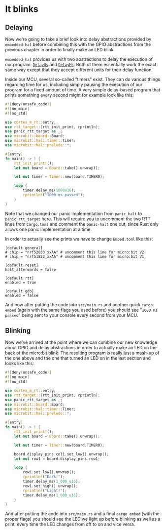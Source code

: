 # It blinks

## Delaying
Now we're going to take a brief look into delay abstractions provided by `embedded-hal`
before combining this with the GPIO abstractions from the previous chapter in order to
finally make an LED blink.

`embedded-hal` provides us with two abstractions to delay the execution of our program:
[`DelayUs`] and [`DelayMs`]. Both of them essentially work the exact same way except
that they accept different units for their delay function.

[`DelayUs`]: https://docs.rs/embedded-hal/0.2.6/embedded_hal/blocking/delay/trait.DelayUs.html
[`DelayMs`]: https://docs.rs/embedded-hal/0.2.6/embedded_hal/blocking/delay/trait.DelayMs.html

Inside our MCU, several so-called "timers" exist. They can do various things regarding time for us,
including simply pausing the execution of our program for a fixed amount of time. A very
simple delay-based program that prints something every second might for example look like this:

```rs
#![deny(unsafe_code)]
#![no_main]
#![no_std]

use cortex_m_rt::entry;
use rtt_target::{rtt_init_print, rprintln};
use panic_rtt_target as _;
use microbit::board::Board;
use microbit::hal::timer::Timer;
use microbit::hal::prelude::*;

#[entry]
fn main() -> ! {
    rtt_init_print!();
    let mut board = Board::take().unwrap();

    let mut timer = Timer::new(board.TIMER0);

    loop {
        timer.delay_ms(1000u16);
        rprintln!("1000 ms passed");
    }
}
```

Note that we changed our panic implementation from `panic_halt` to
`panic_rtt_target` here. This will require you to uncomment the two
RTT lines from `Cargo.toml` and comment the `panic-halt` one out,
since Rust only allows one panic implementation at a time.

In order to actually see the prints we have to change `Embed.toml` like this:
```
[default.general]
# chip = "nrf52833_xxAA" # uncomment this line for micro:bit V2
# chip = "nrf51822_xxAA" # uncomment this line for micro:bit V1

[default.reset]
halt_afterwards = false

[default.rtt]
enabled = true

[default.gdb]
enabled = false
```

And now after putting the code into `src/main.rs` and another quick `cargo embed` (again with the same flags you used before)
you should see "`1000 ms passed`" being sent to your console every second from your MCU.

## Blinking

Now we've arrived at the point where we can combine our new knowledge about GPIO and delay abstractions
in order to actually make an LED on the back of the micro:bit blink. The resulting program is really just
a mash-up of the one above and the one that turned an LED on in the last section and looks like this:

```rs
#![deny(unsafe_code)]
#![no_main]
#![no_std]

use cortex_m_rt::entry;
use rtt_target::{rtt_init_print, rprintln};
use panic_rtt_target as _;
use microbit::board::Board;
use microbit::hal::timer::Timer;
use microbit::hal::prelude::*;

#[entry]
fn main() -> ! {
    rtt_init_print!();
    let mut board = Board::take().unwrap();

    let mut timer = Timer::new(board.TIMER0);

    board.display_pins.col1.set_low().unwrap();
    let mut row1 = board.display_pins.row1;

    loop {
        row1.set_low().unwrap();
        rprintln!("Dark!");
        timer.delay_ms(1_000_u16);
        row1.set_high().unwrap();
        rprintln!("Light!");
        timer.delay_ms(1_000_u16);
    }
}
```

And after putting the code into `src/main.rs` and a final `cargo embed` (with the proper flags)
you should see the LED we light up before blinking as well as a print, every time the LED changes from off to on and vice versa.
